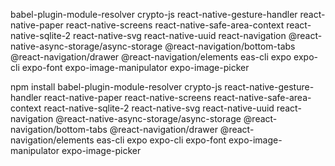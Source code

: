 babel-plugin-module-resolver
crypto-js
react-native-gesture-handler
react-native-paper
react-native-screens
react-native-safe-area-context
react-native-sqlite-2
react-native-svg
react-native-uuid
react-navigation
@react-native-async-storage/async-storage
@react-navigation/bottom-tabs
@react-navigation/drawer
@react-navigation/elements
eas-cli
expo
expo-cli
expo-font
expo-image-manipulator
expo-image-picker

npm install babel-plugin-module-resolver crypto-js react-native-gesture-handler react-native-paper react-native-screens react-native-safe-area-context react-native-sqlite-2 react-native-svg react-native-uuid react-navigation @react-native-async-storage/async-storage @react-navigation/bottom-tabs @react-navigation/drawer @react-navigation/elements eas-cli expo expo-cli expo-font expo-image-manipulator expo-image-picker